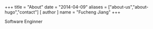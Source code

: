 +++
title = "About"
date = "2014-04-09"
aliases = ["about-us","about-hugo","contact"]
[ author ]
  name = "Fucheng Jiang"
+++

Software Enginner